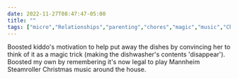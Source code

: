 ---date: 2022-11-27T08:47:47-05:00title: ""tags: ["micro","Relationships","parenting","chores","magic","music","Christmas","Mannheim Steamroller","mbnov2022"]---Boosted kiddo's motivation to help put away the dishes by convincing her to think of it as a magic trick (making the dishwasher's contents 'disappear'). Boosted my own by remembering it's now legal to play Mannheim Steamroller Christmas music around the house.